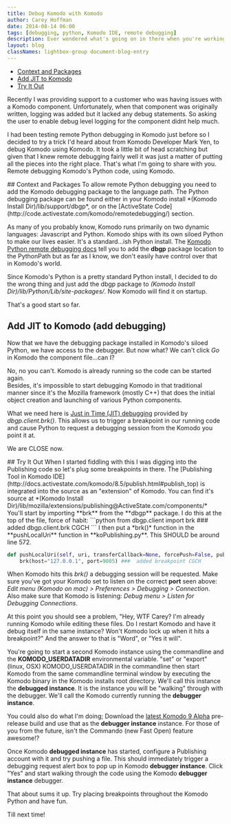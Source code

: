 ```yaml
---
title: Debug Komodo with Komodo
author: Carey Hoffman   
date: 2014-08-14 06:00
tags: [debugging, python, Komodo IDE, remote debugging]
description: Ever wondered what's going on in there when you're working with Komodo?  Ever wondered how a component works?  Well why not walk through the code as Komodo does?
layout: blog
classNames: lightbox-group document-blog-entry
---
```


<div class="push-right toc">
    <ul>
        <li>
            <a href="#context">Context and Packages</a>
        </li>
        <li>
            <a href="#add_debugging">Add JIT to Komodo</a>
        </li>
        <li>
            <a href="#try_it">Try It Out</a> 
        </li>
    </ul>
</div>

Recently I was providing support to a customer who was having issues with a Komodo
component.  Unfortunately, when that component was originally written, logging was
added but it lacked any debug statements.  So asking the user to enable debug level logging
for the component didnt help much.  

I had been testing remote Python debugging
in Komodo just before so I decided to try a trick I'd heard about from Komodo 
Developer Mark Yen, to debug Komodo using Komodo.  It took a little bit of head 
scratching but given that I knew remote debugging fairly well it was just a matter 
of putting all the pieces into the right place.  That's what I'm going to share with you.  
Remote debugging Komodo's Python code, using Komodo.

<a name="context"/>
## Context and Packages  
To allow remote Python debugging you need to add the Komodo debugging package to
the language path.  The Python debugging package can be found either in your Komodo
install *(Komodo Install Dir)/lib/support/dbgp*, or on the [ActiveState Code](http://code.activestate.com/komodo/remotedebugging/) section.

As many of you probably know, Komodo runs primarily on two dynamic languages:
Javascript and Python.  Komodo ships with its own siloed Python to make our lives
easier.  It's a standard...ish Python install.  The [Komodo Python remote debugging docs](http://docs.activestate.com/komodo/8.5/debugpython.html#Installing_the_Python_Remote_Debugger)
tell you to add the **dbgp** package location to the PythonPath but as far as I know,
we don't easily have control over that in Komodo's world.

Since Komodo's Python is a pretty standard Python install, I decided to do the wrong
thing and just add the dbgp package to *(Komodo Install Dir)/lib/Python/Lib/site-packages/*.
Now Komodo will find it on startup.

That's a good start so far.

<a name="#add_debugging"></a>
## Add JIT to Komodo (add debugging)
Now that we have the debugging package installed in Komodo's siloed Python, we 
have access to the debugger.  But now what?  We can't click *Go* in Komodo the
component file...can I?

No, no you can't.  Komodo is already running so the code can be started again.  
Besides, it's impossible to start debugging Komodo in that traditional manner 
since it's the Mozilla framework (mostly C++) that does the initial object 
creation and launching of various Python components.

What we need here is [Just in Time (JIT) debugging](http://docs.activestate.com/komodo/8.5/debugpython.html#debugpython_dbgpclient_functions)
provided by *dbgp.client.brk()*.  This allows us to trigger a breakpoint in our
running code and cause Python to request a debugging session from the Komodo 
you point it at.  

We are CLOSE now.

<a name="try_it"/>
## Try It Out 
When I started fiddling with this I was digging into the Publishing
 code so let's plug some breakpoints in there.  The [Publishing Tool in Komodo IDE](http://docs.activestate.com/komodo/8.5/publish.html#publish_top)
is integrated into the source as an "extension" of Komodo.  You can find it's
source at *(Komodo Install Dir)/lib/mozilla/extensions/publishing@ActiveState.com/components/*
You'll start by importing **brk** from the **dbgp** package.  I do this at the
top of the file, force of habit:
```python
from dbgp.client import brk  ### added dbgp.client.brk CGCH
```
I then put a *brk()* function in the **pushLocalUri** function in **koPublishing.py**.
This SHOULD be around line 572.

```python
def pushLocalUri(self, uri, transferCallback=None, forcePush=False, pubSettings=None):
    brk(host="127.0.0.1", port=9005) ###  added breakpoint CGCH
```

When Komodo hits this *brk()* a debugging session will be requested. Make sure
you've got your Komodo set to listen on the correct **port** seen above: *Edit menu
(Komodo on mac) > Preferences > Debugging > Connection*.  Also make sure that
Komodo is listening: *Debug menu > Listen for Debugging Connections*.

At this point you should see a problem, "Hey, WTF Carey?  I'm already running
Komodo while editing these files.  Do I restart Komodo and have it debug itself
in the same instance?  Won't Komodo lock up when it hits a breakpoint?"  And the
answer to that is "Word", or "Yes it will".

You're going to start a second Komodo instance using the commandline and the
**KOMODO_USERDATADIR** environmental variable.  "set" or "export" (linux, OSX) KOMODO_USERDATADIR in the
commandline then start Komodo from the same commandline terminal window by executing
the Komodo binary in the Komodo installs root directory.  We'll call this instance the
**debugged instance**.  It is the instance you will be "walking"
through with the debugger.  We'll call the Komodo currently running the **debugger instance**.

You could also do what I'm doing;  Download the [latest Komodo 9 Alpha](http://komodoide.com/download/)
pre-release build and use that as the **debugger instance** instance.  For those of you from the
future, isn't the Commando (new Fast Open) feature awesome!?

Once Komodo **debugged instance** has started, configure a Publishing account with it and try
pushing a file. This should immediately trigger a debugging request alert box to
pop up in Komodo **debugger instance**.  Click "Yes" and start walking through the code using
the Komodo **debugger instance** debugger.

That about sums it up.  Try placing breakpoints throughout the Komodo Python and
have fun.

Till next time!
